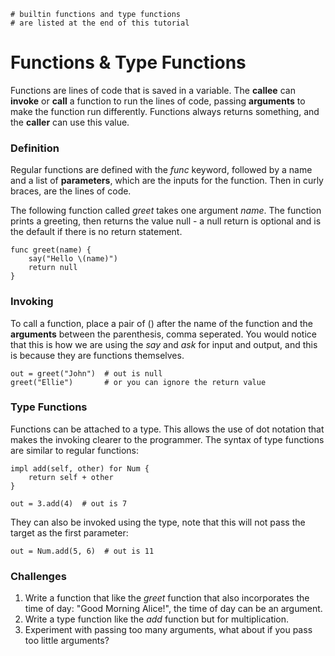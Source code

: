 ```
# builtin functions and type functions 
# are listed at the end of this tutorial
```

# Functions & Type Functions

Functions are lines of code that is saved in a variable. The **callee** can **invoke** or **call** a function to run the lines of code, passing **arguments** to make the function run differently. Functions always returns something, and the **caller** can use this value.

### Definition
Regular functions are defined with the *func* keyword, followed by a name and a list of **parameters**, which are the inputs for the function. Then in curly braces, are the lines of code.

The following function called *greet* takes one argument *name*. The function prints a greeting, then returns the value null - a null return is optional and is the default if there is no return statement. 
```
func greet(name) {
    say("Hello \(name)")
    return null
}
```

### Invoking
To call a function, place a pair of () after the name of the function and the **arguments** between the parenthesis, comma seperated. You would notice that this is how we are using the *say* and *ask* for input and output, and this is because they are functions themselves.
```
out = greet("John")  # out is null
greet("Ellie")       # or you can ignore the return value
```

### Type Functions
Functions can be attached to a type. This allows the use of dot notation that makes the invoking clearer to the programmer. The syntax of type functions are similar to regular functions:
```
impl add(self, other) for Num {
    return self + other
}

out = 3.add(4)  # out is 7
```

They can also be invoked using the type, note that this will not pass the target as the first parameter:
```
out = Num.add(5, 6)  # out is 11
```

### Challenges
1. Write a function that like the *greet* function that also incorporates the time of day: "Good Morning Alice!", the time of day can be an argument.
2. Write a type function like the *add* function but for multiplication.
3. Experiment with passing too many arguments, what about if you pass too little arguments?
